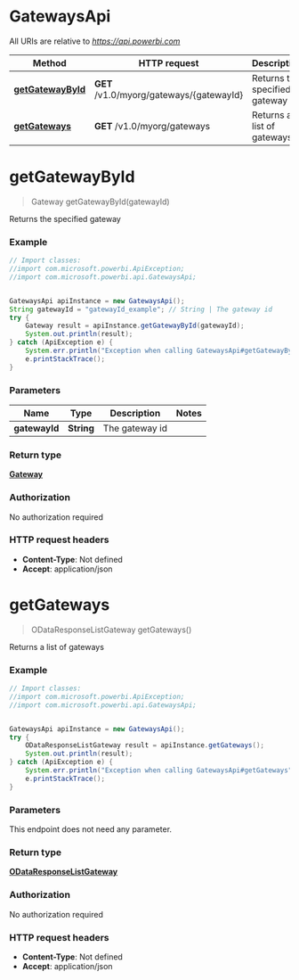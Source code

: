 # GatewaysApi

All URIs are relative to *https://api.powerbi.com*

Method | HTTP request | Description
------------- | ------------- | -------------
[**getGatewayById**](GatewaysApi.md#getGatewayById) | **GET** /v1.0/myorg/gateways/{gatewayId} | Returns the specified gateway
[**getGateways**](GatewaysApi.md#getGateways) | **GET** /v1.0/myorg/gateways | Returns a list of gateways


<a name="getGatewayById"></a>
# **getGatewayById**
> Gateway getGatewayById(gatewayId)

Returns the specified gateway

### Example
```java
// Import classes:
//import com.microsoft.powerbi.ApiException;
//import com.microsoft.powerbi.api.GatewaysApi;


GatewaysApi apiInstance = new GatewaysApi();
String gatewayId = "gatewayId_example"; // String | The gateway id
try {
    Gateway result = apiInstance.getGatewayById(gatewayId);
    System.out.println(result);
} catch (ApiException e) {
    System.err.println("Exception when calling GatewaysApi#getGatewayById");
    e.printStackTrace();
}
```

### Parameters

Name | Type | Description  | Notes
------------- | ------------- | ------------- | -------------
 **gatewayId** | **String**| The gateway id |

### Return type

[**Gateway**](Gateway.md)

### Authorization

No authorization required

### HTTP request headers

 - **Content-Type**: Not defined
 - **Accept**: application/json

<a name="getGateways"></a>
# **getGateways**
> ODataResponseListGateway getGateways()

Returns a list of gateways

### Example
```java
// Import classes:
//import com.microsoft.powerbi.ApiException;
//import com.microsoft.powerbi.api.GatewaysApi;


GatewaysApi apiInstance = new GatewaysApi();
try {
    ODataResponseListGateway result = apiInstance.getGateways();
    System.out.println(result);
} catch (ApiException e) {
    System.err.println("Exception when calling GatewaysApi#getGateways");
    e.printStackTrace();
}
```

### Parameters
This endpoint does not need any parameter.

### Return type

[**ODataResponseListGateway**](ODataResponseListGateway.md)

### Authorization

No authorization required

### HTTP request headers

 - **Content-Type**: Not defined
 - **Accept**: application/json

